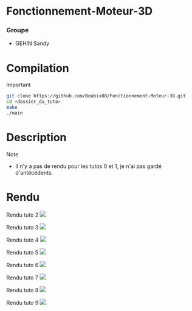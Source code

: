 # Fonctionnement-Moteur-3D
### Groupe
- GEHIN Sandy

# Compilation
> [!IMPORTANT]
> ```sh
> git clone https://github.com/Boubix88/Fonctionnement-Moteur-3D.git
> cd <dossier_du_tuto>
> make
> ./main
> ```

# Description
> [!NOTE]
> - Il n'y a pas de rendu pour les tutos 0 et 1, je n'ai pas gardé d'antécédents.

# Rendu
Rendu tuto 2
![](https://raw.githubusercontent.com/Boubix88/Fonctionnement-Moteur-3D/master/results/tuto2.jpg)

Rendu tuto 3
![](https://raw.githubusercontent.com/Boubix88/Fonctionnement-Moteur-3D/master/results/tuto3.jpg)

Rendu tuto 4
![](https://raw.githubusercontent.com/Boubix88/Fonctionnement-Moteur-3D/master/results/tuto4.jpg)

Rendu tuto 5
![](https://raw.githubusercontent.com/Boubix88/Fonctionnement-Moteur-3D/master/results/tuto5.jpg)

Rendu tuto 6
![](https://raw.githubusercontent.com/Boubix88/Fonctionnement-Moteur-3D/master/results/tuto6.jpg)

Rendu tuto 7
![](https://raw.githubusercontent.com/Boubix88/Fonctionnement-Moteur-3D/master/results/tuto7.jpg)

Rendu tuto 8
![](https://raw.githubusercontent.com/Boubix88/Fonctionnement-Moteur-3D/master/results/tuto8.jpg)

Rendu tuto 9
![](https://raw.githubusercontent.com/Boubix88/Fonctionnement-Moteur-3D/master/results/tuto9.jpg)
